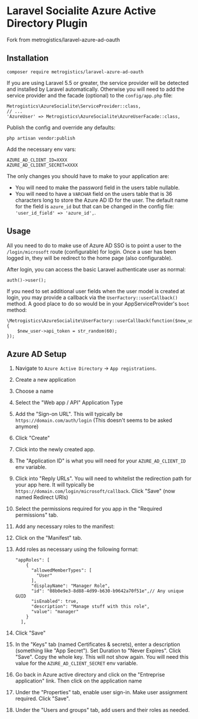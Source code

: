 # Laravel Socialite Azure Active Directory Plugin
Fork from  metrogistics/laravel-azure-ad-oauth
## Installation

`composer require metrogistics/laravel-azure-ad-oauth`

If you are using Laravel 5.5 or greater, the service provider will be detected and installed by Laravel automatically. Otherwise you will need to add the service provider and the facade (optional) to the `config/app.php` file:

```
Metrogistics\AzureSocialite\ServiceProvider::class,
// ...
'AzureUser' => Metrogistics\AzureSocialite\AzureUserFacade::class,
```

Publish the config and override any defaults:

```
php artisan vendor:publish
```

Add the necessary env vars:

```
AZURE_AD_CLIENT_ID=XXXX
AZURE_AD_CLIENT_SECRET=XXXX
```

The only changes you should have to make to your application are:

* You will need to make the password field in the users table nullable.
* You will need to have a `VARCHAR` field on the users table that is 36 characters long to store the Azure AD ID for the user. The default name for the field is `azure_id` but that can be changed in the config file: `'user_id_field' => 'azure_id',`.

## Usage

All you need to do to make use of Azure AD SSO is to point a user to the `/login/microsoft` route (configurable) for login. Once a user has been logged in, they will be redirect to the home page (also configurable).

After login, you can access the basic Laravel authenticate user as normal:

```
auth()->user();
```

If you need to set additional user fields when the user model is created at login, you may provide a callback via the `UserFactory::userCallback()` method. A good place to do so would be in your AppServiceProvider's `boot` method:

```
\Metrogistics\AzureSocialite\UserFactory::userCallback(function($new_user){
	$new_user->api_token = str_random(60);
});
```

## Azure AD Setup

1. Navigate to `Azure Active Directory` -> `App registrations`.
2. Create a new application
  1. Choose a name
  2. Select the "Web app / API" Application Type
  3. Add the "Sign-on URL". This will typically be `https://domain.com/auth/login` (This doesn't seems to be asked anymore)
  4. Click "Create"
3. Click into the newly created app.
4. The "Application ID" is what you will need for your `AZURE_AD_CLIENT_ID` env variable.
5. Click into "Reply URLs". You will need to whitelist the redirection path for your app here. It will typically be `https://domain.com/login/microsoft/callback`. Click "Save" (now named Redirect URIs)
6. Select the permissions required for you app in the "Required permissions" tab.
7. Add any necessary roles to the manifest:
  1. Click on the "Manifest" tab.
  2. Add roles as necessary using the following format:

		```
		"appRoles": [
		    {
		      "allowedMemberTypes": [
		        "User"
		      ],
		      "displayName": "Manager Role",
		      "id": "08b0e9e3-8d88-4d99-b630-b9642a70f51e",// Any unique GUID
		      "isEnabled": true,
		      "description": "Manage stuff with this role",
		      "value": "manager"
		    }
		  ],
		```
  3. Click "Save"
8. In the "Keys" tab (named Certificates & secrets), enter a description (something like "App Secret"). Set Duration to "Never Expires". Click "Save". Copy the whole key. This will not show again. You will need this value for the `AZURE_AD_CLIENT_SECRET` env variable.
9. Go back in Azure active directory and click on the "Entreprise application" link. Then click on the application name
10. Under the "Properties" tab, enable user sign-in. Make user assignment required. Click "Save".
11. Under the "Users and groups" tab, add users and their roles as needed.

